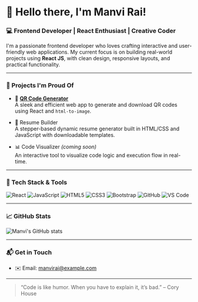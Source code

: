 # 👋 Hello there, I'm Manvi Rai!

### 💻 Frontend Developer | React Enthusiast | Creative Coder

I'm a passionate frontend developer who loves crafting interactive and user-friendly web applications. My current focus is on building real-world projects using **React JS**, with clean design, responsive layouts, and practical functionality.

---

### 🚀 Projects I'm Proud Of

- 🔲 [**QR Code Generator**](https://github.com/yourusername/qr-code-generator)  
  A sleek and efficient web app to generate and download QR codes using React and `html-to-image`.

- 📄 Resume Builder  
  A stepper-based dynamic resume generator built in HTML/CSS and JavaScript with downloadable templates.

- 📊 Code Visualizer *(coming soon)*  
  An interactive tool to visualize code logic and execution flow in real-time.

---

### 🧰 Tech Stack & Tools

![React](https://img.shields.io/badge/-React-61DAFB?style=flat&logo=react&logoColor=black)
![JavaScript](https://img.shields.io/badge/-JavaScript-F7DF1E?style=flat&logo=javascript&logoColor=black)
![HTML5](https://img.shields.io/badge/-HTML5-E34F26?style=flat&logo=html5&logoColor=white)
![CSS3](https://img.shields.io/badge/-CSS3-1572B6?style=flat&logo=css3&logoColor=white)
![Bootstrap](https://img.shields.io/badge/-Bootstrap-563D7C?style=flat&logo=bootstrap&logoColor=white)
![GitHub](https://img.shields.io/badge/-GitHub-181717?style=flat&logo=github&logoColor=white)
![VS Code](https://img.shields.io/badge/-VSCode-007ACC?style=flat&logo=visual-studio-code&logoColor=white)

---

### 📈 GitHub Stats

![Manvi's GitHub stats](https://github-readme-stats.vercel.app/api?username=yourusername&show_icons=true&theme=radical)

---



### 📬 Get in Touch

- ✉️ Email: [manvirai@example.com](mailto:manvirai@example.com)


---

> “Code is like humor. When you have to explain it, it’s bad.” – Cory House

